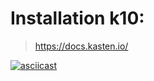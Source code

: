 # Installation k10:

> https://docs.kasten.io/

[![asciicast](https://asciinema.org/a/dFCZHqavGyrZL6axi1nJwvzOd.svg)](https://asciinema.org/a/dFCZHqavGyrZL6axi1nJwvzOd)